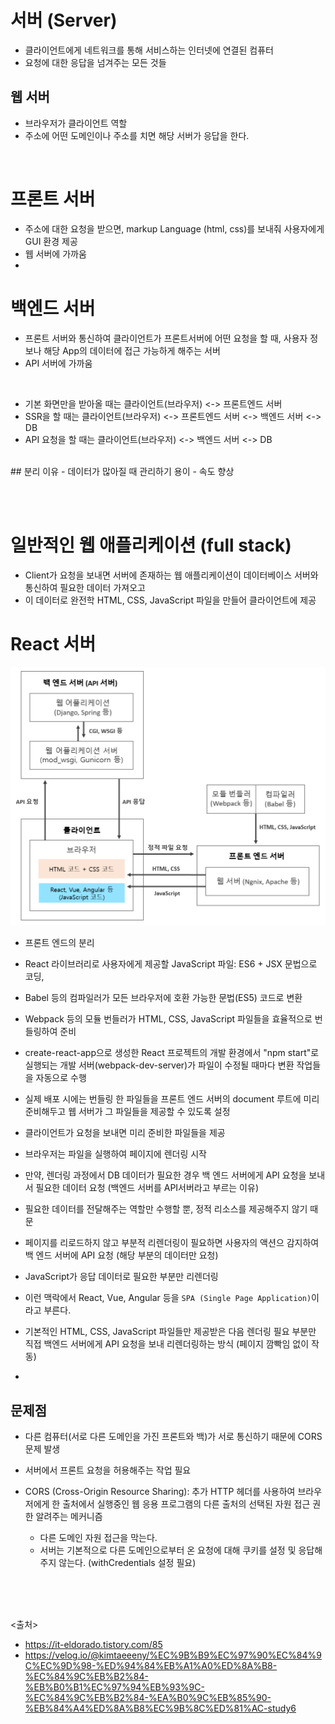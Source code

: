 # 서버 (Server)
- 클라이언트에게 네트워크를 통해 서비스하는 인터넷에 연결된 컴퓨터
- 요청에 대한 응답을 넘겨주는 모든 것들

## 웹 서버
- 브라우저가 클라이언트 역할
- 주소에 어떤 도메인이나 주소를 치면 해당 서버가 응답을 한다.

<br>
  
# 프론트 서버
- 주소에 대한 요청을 받으면, markup Language (html, css)를 보내줘 사용자에게 GUI 환경 제공
- 웹 서버에 가까움
- 
# 백엔드 서버
- 프론트 서버와 통신하여 클라이언트가 프론트서버에 어떤 요청을 할 때, 사용자 정보나 해당 App의 데이터에 접근 가능하게 해주는 서버
- API 서버에 가까움

<BR>
  
- 기본 화면만을 받아올 때는 클라이언트(브라우저) <-> 프론트엔드 서버
- SSR을 할 때는 클라이언트(브라우저) <-> 프론트엔드 서버 <-> 백엔드 서버 <-> DB
- API 요청을 할 때는 클라이언트(브라우저) <-> 백엔드 서버 <-> DB

<br>
## 분리 이유
- 데이터가 많아질 때 관리하기 용이
- 속도 향상

<br><br>
# 일반적인 웹 애플리케이션 (full stack)
- Client가 요청을 보내면 서버에 존재하는 웹 애플리케이션이 데이터베이스 서버와 통신하여 필요한 데이터 가져오고
- 이 데이터로 완전학 HTML, CSS, JavaScript 파일을 만들어 클라이언트에 제공

# React 서버
<img src="https://github.com/in3166/TIL/blob/main/etc/img/server.png" />

- 프론트 엔드의 분리
- React 라이브러리로 사용자에게 제공할 JavaScript 파일: ES6 + JSX 문법으로 코딩,
- Babel 등의 컴파일러가 모든 브라우저에 호환 가능한 문법(ES5) 코드로 변환
- Webpack 등의 모듈 번들러가 HTML, CSS, JavaScript 파일들을 효율적으로 번들링하여 준비
- create-react-app으로 생성한 React 프로젝트의 개발 환경에서 "npm start"로 실행되는 개발 서버(webpack-dev-server)가 파일이 수정될 때마다 변환 작업들을 자동으로 수행
- 실제 배포 시에는 번들링 한 파일들을 프론트 엔드 서버의 document 루트에 미리 준비해두고 웹 서버가 그 파일들을 제공할 수 있도록 설정

- 클라이언트가 요청을 보내면 미리 준비한 파일들을 제공
- 브라우저는 파일을 실행하여 페이지에 렌더링 시작
- 만약, 렌더링 과정에서 DB 데이터가 필요한 경우 백 엔드 서버에게 API 요청을 보내서 필요한 데이터 요청 (백엔드 서버를 API서버라고 부르는 이유)
- 필요한 데이터를 전달해주는 역할만 수행할 뿐, 정적 리소스를 제공해주지 않기 때문

- 페이지를 리로드하지 않고 부분적 리렌더링이 필요하면 사용자의 액션으 감지하여 백 엔드 서버에 API 요청 (해당 부분의 데이터만 요청)
- JavaScript가 응답 데이터로 필요한 부분만 리렌더링

- 이런 맥락에서 React, Vue, Angular 등을 `SPA (Single Page Application)`이라고 부른다.
- 기본적인 HTML, CSS, JavaScript 파일들만 제공받은 다음 렌더링 필요 부분만 직접 백엔드 서버에게 API 요청을 보내 리렌더링하는 방식 (페이지 깜빡임 없이 작동)
- 



## 문제점
- 다른 컴퓨터(서로 다른 도메인을 가진 프론트와 백)가 서로 통신하기 때문에 CORS 문제 발생
- 서버에서 프론트 요청을 허용해주는 작업 필요

- CORS (Cross-Origin Resource Sharing): 추가 HTTP 헤더를 사용하여 브라우저에게 한 출처에서 실행중인 웹 응용 프로그램의 다른 출처의 선택된 자원 접근 권한 알려주는 메커니즘
  - 다른 도메인 자원 접근을 막는다.
  - 서버는 기본적으로 다른 도메인으로부터 온 요청에 대해 쿠키를 설정 및 응답해주지 않는다. (withCredentials 설정 필요)
  

<BR><BR><BR>

<출처>
- https://it-eldorado.tistory.com/85
- https://velog.io/@kimtaeeeny/%EC%9B%B9%EC%97%90%EC%84%9C%EC%9D%98-%ED%94%84%EB%A1%A0%ED%8A%B8-%EC%84%9C%EB%B2%84-%EB%B0%B1%EC%97%94%EB%93%9C-%EC%84%9C%EB%B2%84-%EA%B0%9C%EB%85%90-%EB%84%A4%ED%8A%B8%EC%9B%8C%ED%81%AC-study6
